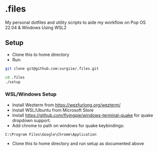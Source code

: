 # .files

My personal dotfiles and utility scripts to aide my workflow on Pop OS 22.04 & Windows Using WSL2

## Setup

- Clone this to home directory
- Run:

```bash
git clone git@github.com:surgiie/.files.git

cd .files
./setup
```

### WSL/Windows Setup

- Install Wezterm from https://wezfurlong.org/wezterm/
- Install WSL/Ubuntu from Microsoft Store
- Install https://github.com/flyingpie/windows-terminal-quake for quake dropdown support.
- Add chrome to path on windows for quake keybindings:

```
C:\Program Files\Google\Chrome\Application
```

- Clone this to home directory and run setup as documented above
